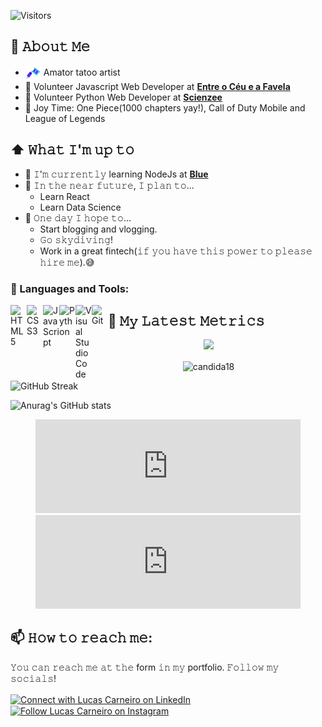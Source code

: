 <!-- [<img src="https://raw.githubusercontent.com/Raymo111/Raymo111/master/intro.gif" alt="👋 Hi there! I'm (Raymo(111|nd Li)|https://raymond.li)" title="👋 Hi there! I'm (Raymo(111|nd Li)|https://raymond.li)"/>](http://lucascarneiro.herokuapp.com/) -->

  ![Visitors](https://visitor-badge.glitch.me/badge?page_id=lucascarneiro-dev&left_color=grey&right_color=green)

## :book: 𝙰𝚋𝚘𝚞𝚝 𝙼𝚎
- <img src="https://github.com/lucascarneiro-dev/lucascarneiro-dev/raw/main/icons8-tattoo-machine-48.png" height="25em" align="center"/> Amator tatoo artist
- 💼 Volunteer Javascript Web Developer at [**Entre o Céu e a Favela**](https://www.facebook.com/Entreoceueafavela/)
- 💼 Volunteer Python Web Developer at [**Scienzee**](https://www.linkedin.com/company/scienzee/)
- 👾 Joy Time: One Piece(1000 chapters yay!), Call of Duty Mobile and League of Legends

## ⬆ 𝚆𝚑𝚊𝚝 𝙸'𝚖 𝚞𝚙 𝚝𝚘
- 🔨 𝙸'𝚖 𝚌𝚞𝚛𝚛𝚎𝚗𝚝𝚕𝚢 learning NodeJs at [**Blue**](https://blueedtech.com.br/)
- 🎯 𝙸𝚗 𝚝𝚑𝚎 𝚗𝚎𝚊𝚛 𝚏𝚞𝚝𝚞𝚛𝚎, 𝙸 𝚙𝚕𝚊𝚗 𝚝𝚘...
    - Learn React
	- Learn Data Science
- 🤞 𝙾𝚗𝚎 𝚍𝚊𝚢 𝙸 𝚑𝚘𝚙𝚎 𝚝𝚘...
    - Start blogging and vlogging.
	- 𝙶𝚘 𝚜𝚔𝚢𝚍𝚒𝚟𝚒𝚗𝚐!
	- Work in a great fintech(𝚒𝚏 𝚢𝚘𝚞 𝚑𝚊𝚟𝚎 𝚝𝚑𝚒𝚜 𝚙𝚘𝚠𝚎𝚛 𝚝𝚘 𝚙𝚕𝚎𝚊𝚜𝚎 𝚑𝚒𝚛𝚎 𝚖𝚎).😅

### 🧰 Languages and Tools:

<img align="left" alt="HTML5" width="26px" src="https://github.com/lucascarneiro-dev/lucascarneiro-dev/blob/img/html.png" />
<img align="left" alt="CSS3" width="26px" src="https://github.com/lucascarneiro-dev/lucascarneiro-dev/blob/img/css.png" />
<img align="left" alt="JavaScript" width="26px" src="https://github.com/lucascarneiro-dev/lucascarneiro-dev/blob/img/javascript.png" />
<img align="left" alt="Python" width="26px" src="https://github.com/lucascarneiro-dev/lucascarneiro-dev/blob/img/python.png" />
<img align="left" alt="Visual Studio Code" width="26px" src="https://github.com/lucascarneiro-dev/lucascarneiro-dev/blob/img/visual-studio-code.png" />
<img align="left" alt="Git" width="26px" src="https://github.com/lucascarneiro-dev/lucascarneiro-dev/blob/img/git.png" />

## 🔔 𝙼𝚢 𝙻𝚊𝚝𝚎𝚜𝚝 𝙼𝚎𝚝𝚛𝚒𝚌𝚜

<p align="center" >   
  <img src="https://profile-counter.glitch.me/lucascarneiro-dev/count.svg" />  
</p>

<p align="center"><img align="center" src="http://github-readme-streak-stats.herokuapp.com?user=lucascarneiro-dev&theme=merko&hide_border=true" alt="candida18" /></p>

![GitHub Streak]()

![Anurag's GitHub stats](https://github-readme-stats.vercel.app/api?username=lucascarneiro-dev&show_icons=true&theme=radical)

<figure><embed style="width:100%;"src="https://wakatime.com/share/@4072fb78-0fca-4cc1-80ca-b635684d66b1/683581c7-f2e4-4251-ad2d-c53f1f179343.svg" &v=2></embed><embed style="width:100%" src="https://wakatime.com/share/@4072fb78-0fca-4cc1-80ca-b635684d66b1/c425c102-8a69-4ab4-a819-22a83d6257d3.svg" &v=2></embed></figure>

## 📫 𝙷𝚘𝚠 𝚝𝚘 𝚛𝚎𝚊𝚌𝚑 𝚖𝚎:
𝚈𝚘𝚞 𝚌𝚊𝚗 𝚛𝚎𝚊𝚌𝚑 𝚖𝚎 𝚊𝚝 𝚝𝚑𝚎 form 𝚒𝚗 𝚖𝚢 portfolio. 𝙵𝚘𝚕𝚕𝚘𝚠 𝚖𝚢 𝚜𝚘𝚌𝚒𝚊𝚕𝚜!

[<img src="https://raw.githubusercontent.com/Raymo111/Raymo111/master/socials/linkedin.png" height="40em" align="center" alt="Connect with Lucas Carneiro on LinkedIn" title="Connect with Lucas Carneiro on LinkedIn"/>](https://www.linkedin.com/in/lucascarneirodev/)[<img src="https://raw.githubusercontent.com/Raymo111/Raymo111/master/socials/instagram.svg" height="40em" align="center" alt="Follow Lucas Carneiro on Instagram" title="Follow Lucas Carneiro on Instagram"/>](https://instagram.com/luks.car)

